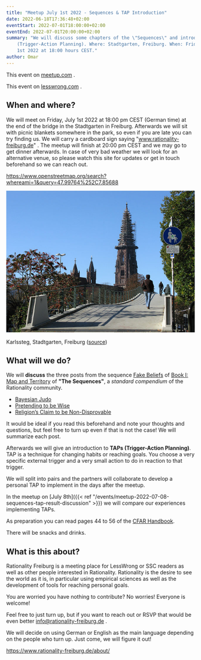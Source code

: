 ```yaml
---
title: "Meetup July 1st 2022 - Sequences & TAP Introduction"
date: 2022-06-18T17:36:48+02:00
eventStart: 2022-07-01T18:00:00+02:00
eventEnd: 2022-07-01T20:00:00+02:00
summary: "We will discuss some chapters of the \"Sequences\" and introduce TAPs
    (Trigger-Action Planning). Where: Stadtgarten, Freiburg. When: Friday, July
    1st 2022 at 18:00 hours CEST."
author: Omar
---
```


This event on
[meetup.com](https://www.meetup.com/de-DE/rationality-freiburg/events/286652950/) .

This event on
[lesswrong.com](https://www.lesswrong.com/events/nnQDttAijTXj6b5EG/freiburg-sequences-and-tap-introduction) .

## When and where?

We will meet on Friday, July 1st 2022 at 18:00 pm CEST (German time) at the
end of the bridge in the Stadtgarten in Freiburg. Afterwards we will sit with
picnic blankets somewhere in the park, so even if you are late you can try
finding us. We will carry a cardboard sign saying "www.rationality-freiburg.de"
. The meetup will finish at 20:00 pm CEST and we may go to get dinner
afterwards. In case of very bad weather we will look for an alternative venue,
so please watch this site for updates or get in touch beforehand so we can
reach out.

https://www.openstreetmap.org/search?whereami=1&query=47.99764%252C7.85688

![Karlssteg, Stadtgarten, Freiburg](karlssteg.jpg 'Karlssteg, Stadtgarten, Freiburg')

Karlssteg, Stadtgarten, Freiburg
([source](https://commons.wikimedia.org/wiki/Category:Karlssteg?uselang=de#/media/File:Karlssteg1.jpg))

## What will we do?

We will **discuss** the three posts from the sequence [Fake
Beliefs](https://www.readthesequences.com/Fake-Beliefs-Sequence) of [Book I:
Map and Territory](https://www.readthesequences.com/Book-I-Map-And-Territory)
of **"The Sequences"**, a _standard compendium_ of the Rationality community.

* [Bayesian Judo](https://www.readthesequences.com/Bayesian-Judo)
* [Pretending to be Wise](https://www.readthesequences.com/Pretending-To-Be-Wise)
* [Religion’s Claim to be Non-Disprovable](https://www.readthesequences.com/Religions-Claim-To-Be-Non-Disprovable)

It would be ideal if you read this beforehand and note your thoughts and
questions, but feel free to turn up even if that is not the case! We will
summarize each post.

Afterwards we will give an introduction to **TAPs (Trigger-Action Planning)**.
TAP is a technique for changing habits or reaching goals. You choose a very
specific external trigger and a very small action to do in reaction to that
trigger.

We will split into pairs and the partners will collaborate to develop a
personal TAP to implement in the days after the meetup.

In the meetup on [July 8th]({{< ref
"/events/meetup-2022-07-08-sequences-tap-result-discussion" >}}) we will
compare our experiences implementing TAPs.

As preparation you can read pages 44 to 56 of the [CFAR
Handbook](https://www.rationality.org/files/CFAR_Handbook_2021-01.pdf).

There will be snacks and drinks.


## What is this about?

Rationality Freiburg is a meeting place for LessWrong or SSC readers as well as
other people interested in Rationality. Rationality is the desire to see the
world as it is, in particular using empirical sciences as well as the
development of tools for reaching personal goals.

You are worried you have nothing to contribute? No worries! Everyone is
welcome!

Feel free to just turn up, but if you want to reach out or RSVP that would be
even better info@rationality-freiburg.de .

We will decide on using German or English as the main language depending on the
people who turn up. Just come, we will figure it out!

https://www.rationality-freiburg.de/about/
